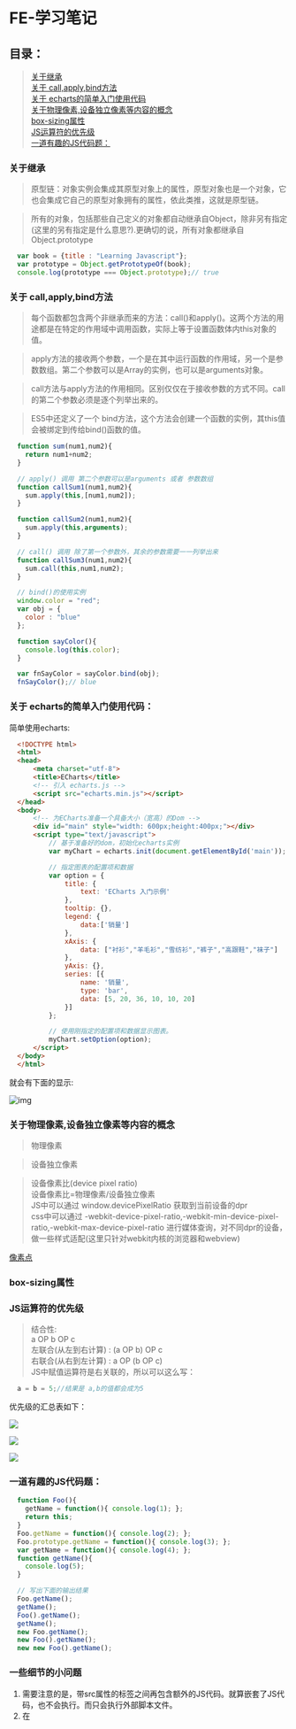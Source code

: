 # FE-学习笔记  

## 目录：
> [关于继承](#inheritance)  
> [关于 call,apply,bind方法](#call_apply_bind)  
> [关于 echarts的简单入门使用代码](#about_echarts)  
> [关于物理像素,设备独立像素等内容的概念](#about_pixel)  
> [box-sizing属性](#box_sizing)  
> [JS运算符的优先级](#operator)  
> [一道有趣的JS代码题：](#js_problem_1)

### <span id="inheritance">关于继承 </span>

> 原型链：对象实例会集成其原型对象上的属性，原型对象也是一个对象，它也会集成它自己的原型对象拥有的属性，依此类推，这就是原型链。  

> 所有的对象，包括那些自己定义的对象都自动继承自Object，除非另有指定(这里的另有指定是什么意思?).更确切的说，所有对象都继承自 Object.prototype  

```javascript  
  var book = {title : "Learning Javascript"};
  var prototype = Object.getPrototypeOf(book);
  console.log(prototype === Object.prototype);// true
```  

### <span id="call_apply_bind">关于 call,apply,bind方法</span>  

> 每个函数都包含两个非继承而来的方法：call()和apply()。这两个方法的用途都是在特定的作用域中调用函数，实际上等于设置函数体内this对象的值。  

> apply方法的接收两个参数，一个是在其中运行函数的作用域，另一个是参数数组。第二个参数可以是Array的实例，也可以是arguments对象。  

> call方法与apply方法的作用相同。区别仅仅在于接收参数的方式不同。call的第二个参数必须是逐个列举出来的。  

> ES5中还定义了一个 bind方法，这个方法会创建一个函数的实例，其this值会被绑定到传给bind()函数的值。

```javascript
  function sum(num1,num2){
    return num1+num2;
  }

  // apply() 调用 第二个参数可以是arguments 或者 参数数组
  function callSum1(num1,num2){
    sum.apply(this,[num1,num2]);
  }

  function callSum2(num1,num2){
    sum.apply(this,arguments);
  }

  // call() 调用 除了第一个参数外，其余的参数需要一一列举出来
  function callSum3(num1,num2){
    sum.call(this,num1,num2);
  }

  // bind()的使用实例
  window.color = "red";
  var obj = {
    color : "blue"
  };

  function sayColor(){
    console.log(this.color);
  }

  var fnSayColor = sayColor.bind(obj);
  fnSayColor();// blue
```  

### <span id="about_echarts">关于 echarts的简单入门使用代码：</span>   

简单使用echarts:  

```html
  <!DOCTYPE html>
  <html>
  <head>
      <meta charset="utf-8">
      <title>ECharts</title>
      <!-- 引入 echarts.js -->
      <script src="echarts.min.js"></script>
  </head>
  <body>
      <!-- 为ECharts准备一个具备大小（宽高）的Dom -->
      <div id="main" style="width: 600px;height:400px;"></div>
      <script type="text/javascript">
          // 基于准备好的dom，初始化echarts实例
          var myChart = echarts.init(document.getElementById('main'));

          // 指定图表的配置项和数据
          var option = {
              title: {
                  text: 'ECharts 入门示例'
              },
              tooltip: {},
              legend: {
                  data:['销量']
              },
              xAxis: {
                  data: ["衬衫","羊毛衫","雪纺衫","裤子","高跟鞋","袜子"]
              },
              yAxis: {},
              series: [{
                  name: '销量',
                  type: 'bar',
                  data: [5, 20, 36, 10, 10, 20]
              }]
          };

          // 使用刚指定的配置项和数据显示图表。
          myChart.setOption(option);
      </script>
  </body>
  </html>
```  

就会有下面的显示:  

![img](http://p1.bqimg.com/567571/338ce06a302e95f6.png)  

### <span id="about_pixel">关于物理像素,设备独立像素等内容的概念</span>  
> 物理像素  

> 设备独立像素  

> 设备像素比(device pixel ratio)  
> 设备像素比=物理像素/设备独立像素  
> JS中可以通过 window.devicePixelRatio 获取到当前设备的dpr  
> css中可以通过 -webkit-device-pixel-ratio,-webkit-min-device-pixel-ratio,-webkit-max-device-pixel-ratio 进行媒体查询，对不同dpr的设备，做一些样式适配(这里只针对webkit内核的浏览器和webview)  

[像素点](http://www.html-js.com/article/Mobile-terminal-H5-mobile-terminal-HD-multi-screen-adaptation-scheme%203041)  

### <span id="box_sizing">box-sizing属性</span>  

### <span id="operator">JS运算符的优先级</span>  
> 结合性:  
a OP b OP c  
左联合(从左到右计算) : (a OP b) OP c  
右联合(从右到左计算) : a OP (b OP c)  
JS中赋值运算符是右关联的，所以可以这么写：  
```javascript
  a = b = 5;//结果是 a,b的值都会成为5
```  

优先级的汇总表如下：

![](http://p1.bqimg.com/567571/1744004bd4096de5.png)  

![](http://p1.bqimg.com/567571/a9879812e0ade85e.png)  

![](http://p1.bpimg.com/567571/d86c2b0a3d7f9811.png)  


### <span id="js_problem_1">一道有趣的JS代码题：</span>  
```javascript
  function Foo(){
    getName = function(){ console.log(1); };
    return this;
  }
  Foo.getName = function(){ console.log(2); };
  Foo.prototype.getName = function(){ console.log(3); };
  var getName = function(){ console.log(4); };
  function getName(){
    console.log(5);
  }

  // 写出下面的输出结果
  Foo.getName();
  getName();
  Foo().getName();
  getName();
  new Foo.getName();
  new Foo().getName();
  new new Foo().getName();
```  

### <span id="someNotes">一些细节的小问题</span>  
1. 需要注意的是，带src属性的<script>元素不应该在其<script>和</script>标签之间再包含额外的JS代码。就算嵌套了JS代码，也不会执行。而只会执行外部脚本文件。  
2. 在<script>元素中设置defer属性，相当于告诉浏览器立即下载，但延迟执行  

### 关于ES6的新特性：  
1. let,const,以及块级作用域：  
> const比较好理解，用于定义常量  
> 箭头函数语言简洁的特点使其特别适合用於单行回调函数的定义  

2. 模板字符串：  
> 两大特点：
> - 支持变量注入  
> - 支持换行  

3. 对象字面量扩展语法:  
> 方法属性省略 function  
> 支持 __proto__ 注入  
> 同名方法属性省略语法  
> 可以动态计算的属性名称  

4. 表达式解构  

### box-sizing属性：  
> border-box情况下，元素的内边距和边框不会影响元素的宽度  
> content-box情况下，元素的内边距和边框会影响元素的宽度  

### column-count和column-gap属性  

![](http://p1.bqimg.com/567571/083163c954f0aa4b.png)  

### 深浅拷贝一个对象  
> 浅拷贝一个对象，只拷贝一个对象的顶层的非object对象  
> 深拷贝一个对象，会一层一层拷贝直到最底层  
> jquery提供一个 extend方法可以实现浅拷贝和深拷贝:  
> 1.浅拷贝:  

```javascript
  var newObj = jQuery.extend({},oldObj);
```  

> 2.深拷贝:  

```javascript
  var newObj = jQuery.extend(true,{},oldObj);
```  


### 闭包常见用法:  
Modules,模块化。模块化能够让我们定义私有的实现细节(包括变量和方法)，使他们可以不受外部环境的污染，当然同时还能对外提供API接口。  

代码示例：  

```javascript
  function User(){
    var username,password;// 闭包

    function doLogin(user,pw){
      username = user;
      password = pw;
      // 执行剩余的登录操作
    }

    var publicAPI = {
      login : doLogin
    };

    // 放回公共的API
    return publicAPI;
  }

  // 创建一个 'User' 模块的实例
  var fred = User();
  fred.login("fred","12kelvin34");
```  

以上为什么不是用 new User()而是直接用 User()，原因在于这里的User并不是作为一个类的存在，而仅仅只是一个方法而已，所以在此是直接调用这个方法，而不是用new去实例化一个对象。用new不适合，也会浪费资源  

### 记录一个题目：  
写一个traverse函数,输出所有页面中宽度和高度大于50像素的节点:  

```javascript
  function traverse(node){
    // 利用到了递归遍历子节点
    var result = [];
    node = node || document.body;
    if(node.style){
      var width = parseInt(node.style.width) || 0;
      var height = parseInt(node.style.height) || 0;
      if(width>50 && height>50){
        result.push(node);
      }
    }
    var childNodes = node.childNodes;
    if(childNodes.length>0){
      for(var i=0;i<childNodes.length;i++){
        var tempNode = childNodes[i];
        result = result.concat(traverse(tempNode));
      }
    }
    return result;
  }

```

### 关于二叉树的前序遍历和中序遍历的JAVA实现:  

```java
  /**
   * Definition for a binary tree node.
   * public class TreeNode {
   *     int val;
   *     TreeNode left;
   *     TreeNode right;
   *     TreeNode(int x) { val = x; }
   * }
   */
   public class Solution{
     //  前序遍历
     public List<Integer> preorderTraversal(TreeNode root){
       List<Integer> list = new ArrayList<>();
       Stack<ListNode> stack = new Stack<>();
       while(root != null || !stack.empty()){
         while(root != null){
           list.add(root.val);
           stack.push(root);
           root = root.left;
         }
         root = stack.pop();
         root = root.right;
       }
       return list;
     }

    //  中序遍历
    public List<Integer> inorderTraversal(TreeNode root){
      List<Integer> list = new ArrayList<>();
      Stack<ListNode> stack = new Stack<>();
      while(root != null || !stack.empty()){
        while(root != null){
          stack.push(root);
          root = root.left;
        }
        root = stack.pop();
        list.add(root.val);
        root = root.right;
      }
    }
   }
```

### webpack中的两种 代码分离(code splitting)的方式  
1. 源码分离 ---- 为了缓存和并行加载  

2. 按需分析 ---- 按需进行代码分离  

### jquery ajax中支持的返回数据类型：  

dataType字段支持：

xml,html,script,json,jsonp,text  

### 常见浏览器端的存储技术：

cookie,WebStorage(localStorage,sessionStorage),userData,indexdDB
